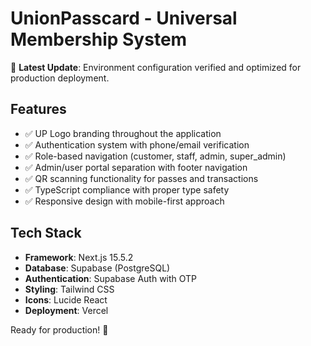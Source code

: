 # UnionPasscard - Universal Membership System

🚀 **Latest Update**: Environment configuration verified and optimized for production deployment.

## Features
- ✅ UP Logo branding throughout the application
- ✅ Authentication system with phone/email verification  
- ✅ Role-based navigation (customer, staff, admin, super_admin)
- ✅ Admin/user portal separation with footer navigation
- ✅ QR scanning functionality for passes and transactions
- ✅ TypeScript compliance with proper type safety
- ✅ Responsive design with mobile-first approach

## Tech Stack
- **Framework**: Next.js 15.5.2
- **Database**: Supabase (PostgreSQL)
- **Authentication**: Supabase Auth with OTP
- **Styling**: Tailwind CSS
- **Icons**: Lucide React
- **Deployment**: Vercel

Ready for production! 🎉
